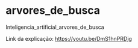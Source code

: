 # arvores_de_busca
Inteligencia_artificial_arvores_de_busca

Link da explicação: https://youtu.be/DmS1hnPRDjg